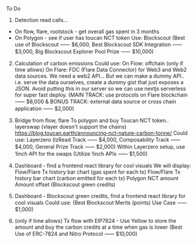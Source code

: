 To Do

1. Detection read calls...
- On flow, flare, rootstock - get overall gas spent in 3 months
- On Polygon - see if user has toucan NCT token
Use:
Blockscout
(Best use of Blockscout ⸺ $6,000, Best Blockscout SDK Integration ⸺ $3,000, Big Blockscout Explorer Pool Prize ⸺ $10,000)

2. Calculation of carbon emissions
Could use:
On Flow: offchain
(only if time allows) On Flare: FDC (Flare Data Connector) for Web3 and Web2 data sources. We need a web2 API... But we can make a dummy API.. i.e. serve the data ourselves, create a dummy gist that just exposes a JSON. Avoid putting this in our server so we can use nextjs serverless for super fast deploy.
(MAIN TRACK: use protocols on Flare blockchain ⸺ $8,000 & BONUS TRACK: external data source or cross chain application ⸺ $2,000)

3. Bridge from flow, flare
To polygon and buy Toucan NCT token.. layerswap (vlayer doesn't support the chains)
https://blog.toucan.earth/announcing-nct-nature-carbon-tonne/
Could use:
Layerzero
(lzRead Track ⸺ $4,000, Composability Track ⸺ $4,000, General Prize Track ⸺ $2,000)
Within Layerzero setup, use 1inch API for the swaps (Utilize 1inch APIs ⸺ $1,500)



4. Dashboard - find a frontend react library for cool visuals
We will display:
Flow/Flare Tx history bar chart (gas spent for each tx)
Flow/Flare Tx history bar chart (carbon emitted for each tx)
Polygon NCT amount
Amount offset (Blockscout green credits)


5. Dashboard - Blockscout green credits, find a frontend react library for cool visuals
Could use:
(Best Blockscout Merits (points) Use Case ⸺ $1,000)

6. (only if time allows) Tx flow with EIP7824 - Use Yellow to store the amount and buy the carbon credits at a time when gas is lower
(Best Use of ERC-7824 and Nitro Protocol ⸺ $10,000)
